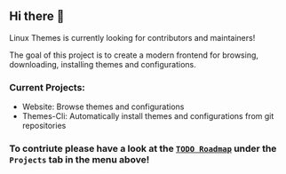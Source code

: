 ## Hi there 👋

Linux Themes is currently looking for contributors and maintainers!

The goal of this project is to create a modern frontend for browsing, downloading, installing themes and configurations.

### Current Projects:
- Website: Browse themes and configurations
- Themes-Cli: Automatically install themes and configurations from git repositories

### To contriute please have a look at the [`TODO Roadmap`](https://github.com/orgs/linux-themes/projects/2) under the `Projects` tab in the menu above!

<!--
**Here are some ideas to get you started:**
🙋‍♀️ A short introduction - what is your organization all about?
🌈 Contribution guidelines - how can the community get involved?
👩‍💻 Useful resources - where can the community find your docs? Is there anything else the community should know?
🍿 Fun facts - what does your team eat for breakfast?
🧙 Remember, you can do mighty things with the power of [Markdown](https://docs.github.com/github/writing-on-github/getting-started-with-writing-and-formatting-on-github/basic-writing-and-formatting-syntax)
-->

